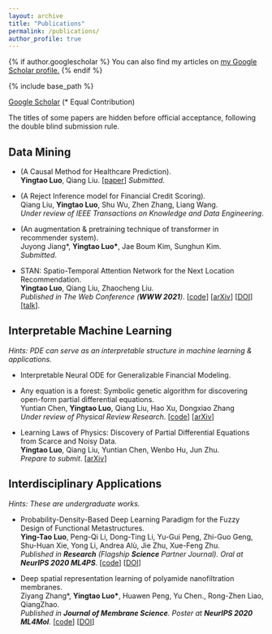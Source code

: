 ```yaml
---
layout: archive
title: "Publications"
permalink: /publications/
author_profile: true
---
```


{% if author.googlescholar %}
  You can also find my articles on <u><a href="{{author.googlescholar}}">my Google Scholar profile</a>.</u>
{% endif %}

{% include base_path %}

[Google Scholar](https://scholar.google.com/citations?user=g_MmNEoAAAAJ) (\* Equal Contribution)  
  
The titles of some papers are hidden before official acceptance, following the double blind submission rule.
  
## Data Mining
* (A Causal Method for Healthcare Prediction).  
__Yingtao Luo__, Qiang Liu. [[paper](https://github.com/yingtaoluo/yingtaoluo.github.io/)]
*Submitted*.

* (A Reject Inference model for Financial Credit Scoring).  
Qiang Liu, __Yingtao Luo__, Shu Wu, Zhen Zhang, Liang Wang.  
*Under review of IEEE Transactions on Knowledge and Data Engineering*.

* (An augmentation & pretraining technique of transformer in recommender system).  
Juyong Jiang\*, __Yingtao Luo\*__, Jae Boum Kim, Sunghun Kim.  
*Submitted*.

* STAN: Spatio-Temporal Attention Network for the Next Location Recommendation.  
__Yingtao Luo__, Qiang Liu, Zhaocheng Liu.  
*Published in The Web Conference (__WWW 2021__)*. [[code](https://github.com/yingtaoluo/Spatial-Temporal-Attention-Network-for-POI-Recommendation)]  [[arXiv](https://arxiv.org/abs/2102.04095)]  [[DOI](https://doi.org/10.1145/3442381.3449998)]  [[talk](https://www.youtube.com/watch?v=ajNzESvOvzs)].

## Interpretable Machine Learning
*Hints: PDE can serve as an interpretable structure in machine learning & applications.*

* Interpretable Neural ODE for Generalizable Financial Modeling.  

* Any equation is a forest: Symbolic genetic algorithm for discovering open-form partial differential equations.  
Yuntian Chen, __Yingtao Luo__, Qiang Liu, Hao Xu, Dongxiao Zhang  
*Under review of Physical Review Research*. [[code](https://github.com/yingtaoluo/PDE-Discovery-with-Evolutionary-Tree-Search)]  [[arXiv](https://arxiv.org/abs/2106.11927)] 
  
* Learning Laws of Physics: Discovery of Partial Differential Equations from Scarce and Noisy Data.  
__Yingtao Luo__, Qiang Liu, Yuntian Chen, Wenbo Hu, Jun Zhu.  
*Prepare to submit*. [[arXiv](https://arxiv.org/abs/2106.01078)]

## Interdisciplinary Applications
*Hints: These are undergraduate works.*

* Probability-Density-Based Deep Learning Paradigm for the Fuzzy Design of Functional Metastructures.  
__Ying-Tao Luo__, Peng-Qi Li, Dong-Ting Li, Yu-Gui Peng, Zhi-Guo Geng,  
Shu-Huan Xie, Yong Li, Andrea Alù, Jie Zhu, Xue-Feng Zhu.  
*Published in __Research__ (Flagship __Science__ Partner Journal). Oral at __NeurIPS 2020 ML4PS__*. [[code](http://github.com/yingtaoluo/Probabilistic-density-network)]  [[DOI](https://doi.org/10.34133/2020/8757403)]
  
* Deep spatial representation learning of polyamide nanofiltration membranes.  
Ziyang Zhang\*, __Yingtao Luo\*__, Huawen Peng, Yu Chen., Rong-Zhen Liao, QiangZhao.  
*Published in __Journal of Membrane Science__. Poster at __NeurIPS 2020 ML4Mol__*. [[code](https://github.com/yingtaoluo/Nanofiltration-Membrane-Deep-Learning)]  [[DOI](https://doi.org/10.1016/j.memsci.2020.118910)] 

